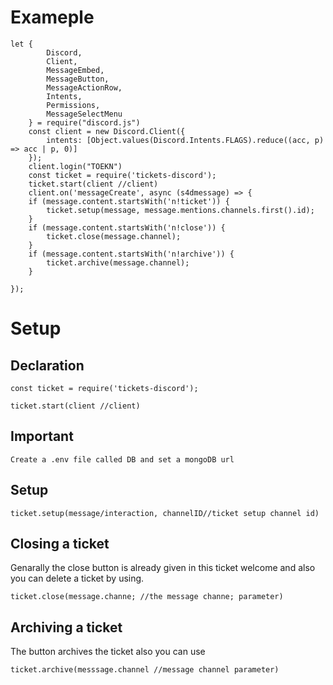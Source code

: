 # Exameple
```
let {
        Discord,
        Client,
        MessageEmbed,
        MessageButton,
        MessageActionRow,
        Intents,
        Permissions,
        MessageSelectMenu
    } = require("discord.js")
    const client = new Discord.Client({
        intents: [Object.values(Discord.Intents.FLAGS).reduce((acc, p) => acc | p, 0)]
    });
    client.login("TOEKN")
    const ticket = require('tickets-discord');
    ticket.start(client //client)
    client.on('messageCreate', async (s4dmessage) => {
    if (message.content.startsWith('n!ticket')) {
        ticket.setup(message, message.mentions.channels.first().id);
    }
    if (message.content.startsWith('n!close')) {
        ticket.close(message.channel);
    }
    if (message.content.startsWith('n!archive')) {
        ticket.archive(message.channel);
    }

});
```

# Setup
## Declaration
```
const ticket = require('tickets-discord');

ticket.start(client //client)
```
## Important

```
Create a .env file called DB and set a mongoDB url
```

## Setup

```
ticket.setup(message/interaction, channelID//ticket setup channel id)
```

## Closing a ticket 
Genarally the close button is already given in this ticket welcome and also you can delete a ticket by using.

```
ticket.close(message.channe; //the message channe; parameter)
```

## Archiving a ticket
The button archives the ticket also you can use 

```
ticket.archive(messsage.channel //message channel parameter)
```